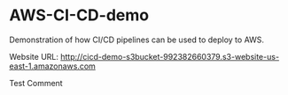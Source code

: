 # AWS-CI-CD-demo
Demonstration of how CI/CD pipelines can be used to deploy to AWS.

Website URL: http://cicd-demo-s3bucket-992382660379.s3-website-us-east-1.amazonaws.com

Test Comment
